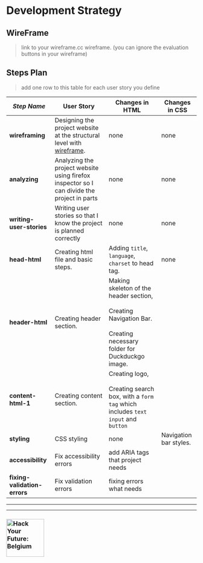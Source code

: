 # Development Strategy

## WireFrame

> link to your wireframe.cc wireframe. (you can ignore the evaluation buttons in your wireframe)

## Steps Plan

> add one row to this table for each user story you define

| _Step Name_ | User Story | Changes in HTML | Changes in CSS |
| --- | --- | --- | --- |
| __wireframing__ | Designing the project website  at the structural level with [wireframe](https://wireframe.cc/RKPcww). | none | none |
| __analyzing__ | Analyzing the project website using firefox inspector so I can divide the project in parts | none | none |
| __writing-user-stories__ | Writing user stories so that I know the project is planned correctly | none | none |
| __head-html__ | Creating html file and basic steps. | Adding `title`, `language`, `charset` to head tag. | none |
| __header-html__ | Creating header section. | Making skeleton of the header section, <br> <br>Creating Navigation Bar.<br> <br>Creating necessary folder for Duckduckgo image. |
| __content-html-1__ | Creating content section. | Creating logo, <br> <br>Creating search box, with a `form tag` which includes `text input` and `button` |
| __styling__ | CSS styling | none | Navigation bar styles.  |
| __accessibility__ | Fix accessibility errors | add ARIA tags that project needs |
| __fixing-validation-errors__ | Fix validation errors | fixing errors what needs |


---
---

### <a href="https://hackyourfuture.be" target="_blank"><img src="https://user-images.githubusercontent.com/18554853/63941625-4c7c3d00-ca6c-11e9-9a76-8d5e3632fe70.jpg" width="100" height="100" alt="Hack Your Future: Belgium"></a>
